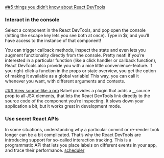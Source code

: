 [##5 things you didn’t know about React DevTools](https://blog.logrocket.com/5-things-you-didnt-know-about-react-devtools-2c6e0ef22529/)

### Interact in the console
Select a component in the React DevTools, and pop open the console (hitting the escape key lets you see both at once). 
Type in $r, and you’ll have access to the instance of that component!

You can trigger callback methods, inspect the state and even lets you augment functionality directly from the console. Pretty neat!
If you’re interested in a particular function (like a click handler or callback function), React DevTools also provide you with a nice little convenience-feature. 
If you right-click a function in the props or state overview, you get the option of making it available as a global variable! This way, you can call it whenever you want, with different arguments and contexts.

[### View source like a pro](https://github.com/babel/babel/tree/master/packages/babel-plugin-transform-react-jsx-source)
Babel provides a plugin that adds a __source prop to all JSX elements, that lets the React DevTools link directly to the source code of the component you’re inspecting. 
It slows down your application a bit, but it works great in development mode.


### Use secret React APIs
In some situations, understanding why a particular commit or re-render took longer can be a bit complicated. 
That’s why the React DevTools are introducing support for so-called interaction tracking. 
This is a programmatic API that lets you place labels on different events in your app, and trace their performance.
[scheduler](https://gist.github.com/bvaughn/8de925562903afd2e7a12554adcdda16)



